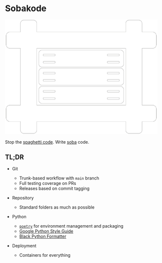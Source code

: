 # Sobakode

![Logo](assets/sobakode_logo.png)

Stop the [spaghetti code](https://en.wikipedia.org/wiki/Spaghetti_code). Write [soba](https://en.wikipedia.org/wiki/Soba) code.

## TL;DR

- Git
    - Trunk-based workflow with `main` branch
    - Full testing coverage on PRs
    - Releases based on commit tagging

- Repository
    - Standard folders as much as possible

- Python
    - [`poetry`](https://python-poetry.org/) for environment management and packaging
    - [Google Python Style Guide](https://google.github.io/styleguide/pyguide.html)
    - [Black Python Formatter](https://github.com/psf/black)

- Deployment
    - Containers for everything
